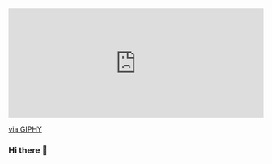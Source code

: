 <div style="width:100%;height:0;padding-bottom:43%;position:relative;"><iframe src="https://giphy.com/embed/xT0BKpqAaJczduXXJ6" width="100%" height="100%" style="position:absolute" frameBorder="0" class="giphy-embed" allowFullScreen></iframe></div><p><a href="https://giphy.com/gifs/deadpool-hello-hi-xT0BKpqAaJczduXXJ6">via GIPHY</a></p>

### Hi there 👋

<!--
**mustafauyysl/mustafauyysl** is a ✨ _special_ ✨ repository because its `README.md` (this file) appears on your GitHub profile.

Here are some ideas to get you started:

- 🔭 I’m currently working on ...
- 🌱 I’m currently learning ...
- 👯 I’m looking to collaborate on ...
- 🤔 I’m looking for help with ...
- 💬 Ask me about ...
- 📫 How to reach me: ...
- 😄 Pronouns: ...
- ⚡ Fun fact: ...
-->
